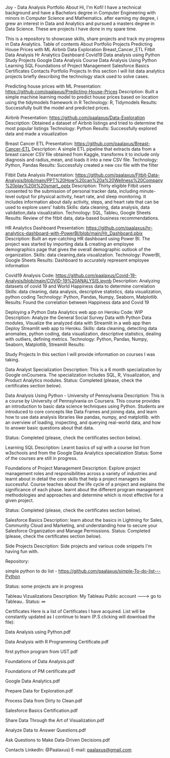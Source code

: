 Joy - Data Analysis Portfolio
About
Hi, I'm Kofi! I have a technical background and have a Bachelors degree in Computer Engineering with minors in Computer Science and Mathematics. after earning my degree, i grew an interest in Data and Analytics and pursued a masters degree in Data Science. These are projects I have done in my spare time.


This is a repository to showcase skills, share projects and track my progress in Data Analytics.
Table of contents
About
Portfolio Projects
Predicting House Prices with ML
Airbnb Data Exploration
Breast_Cancer_ETL
Fitbit Data Analysis
Hr Analytics Dashboard
Covid19 Data analysis using Python
Study Projects
Google Data Analysis Course
Data Analysis Using Python
Learning SQL
Foundations of Project Management
Salesforce Basics
Certificates
Contacts
Portfolio Projects
In this section I will list data analytics projects briefly describing the technology stack used to solve cases.

Predicting house prices with ML
Presentation: https://github.com/paalaxus/Predicting-House-Prices
Description: Built a simple machine learning model to predict house prices based on location using the tidymodels framework in R Technology: R, Tidymodels
Results: Successfully built the model and predicted prices.

Airbnb
Presentation: https://github.com/paalaxus/Data-Exploration
Description: Obtained a dataset of Airbnb listings and tried to determine the most popular listings
Technology: Python
Results: Successfully explored data and made a visualization

Breast Cancer ETL
Presentation: https://github.com/paalaxus/Breast-Cancer-ETL
Description: A simple ETL pipeline that extracts data from a breast cancer CSV file obtained from Kaggle, transforms it to include only diagnosis and radius_mean, and loads it into a new CSV file.
Technology: Python, Pandas
Results: Successfuly created a new csv file with the filter

Fitbit Data Analysis
Presentation: https://github.com/paalaxus/Fitbit-Data-Analysis/blob/main/PPT%20How%20can%20a%20Wellness%20Company%20play%20it%20smart_.pptx
Description: Thirty eligible Fitbit users consented to the submission of personal tracker data, including minute-level output for physical activity, heart rate, and sleep monitoring. It includes information about daily activity, steps, and heart rate that can be used to explore users’ habits
Skills: data cleaning, data analysis, data validation,data visualization.
Technology: SQL, Tableu, Google Sheets
Results: Review of the fitbit data, data-based business recommendations.

HR Analytics Dashboard
Presentation: https://github.com/paalaxus/hr-analytics-dashboard-with-PowerBI/blob/main/Hr_Dashboard.pbix
Description: Built an eye-catching HR dashboard using Power BI. The project was started by importing data & creating an employee demographics page that gives the overall demographic outlook of the organization.
Skills: data cleaning,data visualization.
Technology: PowerBI, Google Sheets
Results: Dashboard to accurately represent employee information

Covid19 Analysis
Code: https://github.com/paalaxus/Covid-19-Analysis/blob/main/COVID-19%20ANALYSIS.ipynb
Description: Analyzing datasets of covid 19 and World Happiness data to determine correlation
Skills: data cleaning, data analysis, descriptive statistics, data visualization, python coding
Technology: Python, Pandas, Numpy, Seaborn, Matplotlib.
Results: Found the correlation between Happiness data and Covid 19

Deploying a Python Data Analytics web app on Heroku
Code: WIP
Description: Analyze the General Social Survey Data with Python Data modules, Visualize the analyzed data with Streamlit in a web app then Deploy Streamlit web app to Heroku.
Skills: data cleaning, detecting data anomalies, python coding, data visualization, descriptive statistics, dealing with outliers, defining metrics.
Technology: Python, Pandas, Numpy, Seaborn, Matplotlib, Streamlit
Results:

Study Projects
In this section I will provide information on courses I was taking.

Data Analyst Specialization
Description: This is a 6 month specialization by Google onCoursera. The specialization includes SQL, R, Visualization, and Product Analytics modules.
Status: Completed (please, check the certificates section below).

Data Analysis Using Python - University of Pennsylvania
Description: This is a course by University of Pennsylvania on Coursera. This course provides an introduction to basic data science techniques using Python. Students are introduced to core concepts like Data Frames and joining data, and learn how to use data analysis libraries like pandas, numpy, and matplotlib. with an overview of loading, inspecting, and querying real-world data, and how to answer basic questions about that data.

Status: Completed (please, check the certificates section below).

Learning SQL
Description: Learnt basics of sql with a course list from w3schools and from the Google Data Analytics specialization
Status: Some of the courses are still in progress.

Foundations of Project Management
Description: Explore project management roles and responsibilities across a variety of industries and learnt about in detail the core skills that help a project managers be successful. Course teaches about the life cycle of a project and explains the significance of each phase. learnt about the different program management methodologies and approaches and determine which is most effective for a given project.

Status: Completed (please, check the certificates section below).

Salesforce Basics
Description: learn about the basics in Lightning for Sales, Community Cloud and Marketing, and understanding how to secure your Salesforce Organization and Manage Permissions.
Status: Completed (please, check the certificates section below).

Side Projects
Description: Side projects and various code snippets I'm having fun with.

Repository:

simple python to do list - https://github.com/paalaxus/simple-To-do-list---Python

Status: some projects are in progress

Tableau Vizualizations
Description: My Tableau Public account ---> go to Tableau..
Status: ∞

Certificates
Here is a list of Certificates I have acquired. List will be constantly updated as I continue to learn (P.S clicking will download the file):

Data Analysis using Python.pdf

Data Analysis with R Programming Certificate.pdf

first python program from UST.pdf

Foundations of Data Analysis.pdf

Foundations of PM certificate.pdf

Google Data Analytics.pdf

Prepare Data for Exploration.pdf

Process Data from Dirty to Clean.pdf

Salesforce Basics Certification.pdf

Share Data Through the Art of Visualization.pdf

Analyze Data to Answer Questions.pdf

Ask Questions to Make Data-Driven Decisions.pdf

Contacts
LinkedIn: @Paalaxus)
E-mail: paalaxus@gmail.com
